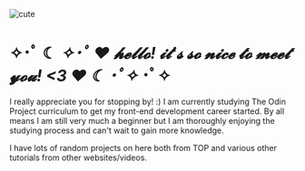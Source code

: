 ![cute](https://github.com/jupiterboopiter/jupiterboopiter/assets/135379233/065621aa-b880-4ab6-b5b2-18fb10913abb)

   # ✧･ﾟ ☾ *✧･ﾟ    ♥ 𝓱𝓮𝓵𝓵𝓸! 𝓲𝓽'𝓼 𝓼𝓸 𝓷𝓲𝓬𝓮 𝓽𝓸 𝓶𝓮𝓮𝓽 𝔂𝓸𝓾! <3 ♥    ☾ ･ﾟ✧* ･ﾟ✧
I really appreciate you for stopping by! :) I am currently studying The Odin Project curriculum to get my front-end development career started. By all means I am still very much a beginner but I am thoroughly enjoying the studying process and can't wait to gain more knowledge.
   
I have lots of random projects on here both from TOP and various other tutorials from other websites/videos.
